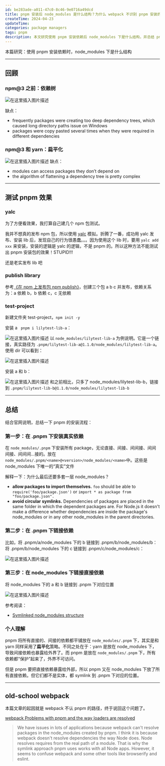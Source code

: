 ```yaml
---
id: be283ade-a011-47c0-8c46-9e0716a49dcd
title: pnpm 安装后 node_modules 是什么结构？为什么 webpack 不识别 pnpm 安装的包？
createTime: 2024-04-23
updateTime:
categories: package managers
tags: pnpm
description: 本文研究使用 pnpm 安装依赖后 node_modules 下是什么结构，并总结 pnpm 的安装策略。最后说明为什么 webpack 无法识别 pnpm 安装的结构。
---
```


本篇研究：使用 pnpm 安装依赖时，node_modules 下是什么结构

---

## 回顾

### npm@3 之前：依赖树

![在这里插入图片描述](../post-assets/2ba5ddf6-1975-4e77-95c2-7b52798964b5.png)

缺点：

- frequently packages were creating too deep dependency trees, which caused long directory paths issue on Windows
- packages were copy pasted several times when they were required in different dependencies

### npm@3 和 yarn：扁平化

![在这里插入图片描述](../post-assets/5ecad514-cd36-4cd8-9203-e1c2dd9d3baf.png)
缺点：

- modules can access packages they don’t depend on
- the algorithm of flattening a dependency tree is pretty complex

---

## 测试 pnpm 效果

### yalc

为了方便看效果，我打算自己建几个 npm 包测试。

我并不想真的发布 npm 包，所以使用 [yalc](https://github.com/wclr/yalc) 模拟。折腾了一番，成功用 yalc 发布、安装 lib 后，发现自己的行为很愚蠢。。。因为使用这个 lib 时，要用 `yalc add xxx` 来安装，安装的逻辑是 yalc 的逻辑，不是 pnpm 的。所以这种方法不能测试出 pnpm 安装包的效果！STUPID!!!

还是老实发布 lib 吧

### publish library

参考[《在 npm 上发布包 npm publish》](https://blog.csdn.net/tangran0526/article/details/139620788)，创建三个包 a b c 并发布，依赖关系为：a 依赖 b，b 依赖 c，c 无依赖

### test-project

新建文件夹 test-project，`npm init -y`

安装 a ` pnpm i lilytest-lib-a`：

![在这里插入图片描述](../post-assets/9424d570-08e0-4d49-8a27-13bc17386c6d.png)
以 `node_modules/lilytest-lib-a` 为例说明。它是一个链接，真实路径为 `.pnpm/lilytest-lib-a@1.1.0/node_modules/lilytest-lib-a`。使用 dir 可以看到：

![在这里插入图片描述](../post-assets/286fc763-e984-440f-aa0d-9a06ca7f8417.png)

安装 a 和 b：

![在这里插入图片描述](../post-assets/d9d3759c-158c-4915-95aa-e7e7ee9fe065.png)
和之前相比，只多了 node_modules/lilytest-lib-b，链接到 `.pnpm/lilytest-lib-b@1.1.0/node_modules/lilytest-lib-b`

---

## 总结

结合官网说明，总结一下 pnpm 的安装流程：

### 第一步：在 .pnpm 下安装真实依赖

在 `node_modules/.pnpm` 下安装所有 package，无论直接、间接、间间接、间间间接、间间间...接的。放在`node_modules/.pnpm/<name>@<version>/node_modules/<name>`中。这些是 node_modules 下唯一的“真实”文件

解释一下：为什么最后还要多套一层 node_modules？

- **allow packages to import themselves.** `foo` should be able to `require('foo/package.json')` or `import * as package from "foo/package.json".`
- **avoid circular symlinks.** Dependencies of packages are placed in the same folder in which the dependent packages are. For Node.js it doesn't make a difference whether dependencies are inside the package's node_modules or in any other node_modules in the parent directories.

### 第二步：在 .pnpm 下链接依赖

比如，将 .pnpm/a/node_modules 下的 b 链接到 .pnpm/b/node_modules/b：
将 .pnpm/b/node_modules 下的 c 链接到 .pnpm/c/node_modules/c：

![在这里插入图片描述](../post-assets/024f333a-8ff5-4dae-8b25-e50e47d0baf0.png)

### 第三步：在 node_modules 下链接直接依赖

将 node_modules 下的 a 和 b 链接到 .pnpm 下对应位置

![在这里插入图片描述](../post-assets/483cd752-f3af-4a54-86b1-e18fcbeff11e.png)

参考阅读：

- [Symlinked node_modules structure](https://pnpm.io/symlinked-node-modules-structure)

### 个人理解

pnpm 将所有直接的、间接的依赖都平铺放在 `node_modules/.pnpm` 下，其实是和 yarn 同样采用了**扁平化**策略。不同之处在于：yarn 是放在 node_modules 下，导致间接依赖也暴露给外界了。而 pnpm 是放在 `node_modules/.pnpm` 下，所有依赖都“保护”起来了，外界不可访问。

但是 pnpm 要把直接依赖暴露给外部，所以 pnpm 又在 node_modules 下放了所有直接依赖。但它们都不是实体，都 symlink 到 .pnpm 下对应的位置。

---

## old-school webpack

本篇文章的起因就是 webpack 不认 pnpm 的路径，终于说回这个问题了。

[webpack Problems with pnpm and the way loaders are resolved](https://github.com/webpack/webpack/issues/5087)

> We have issues in lots of applications because webpack can't resolve packages in the node_modules created by pnpm. I think it is because webpack doesn't resolve dependencies the way Node does. Node resolves requires from the real path of a module. That is why the symlink approach pnpm uses works with all Node apps. However, it seems to confuse webpack and some other tools like browserify and eslint.
